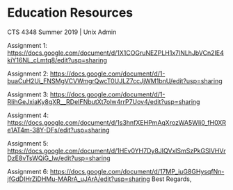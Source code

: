 # Education Resources

CTS 4348 Summer 2019 | Unix Admin

Assignment 1:
https://docs.google.com/document/d/1X1COGruNEZPLH1x7lNLhJbVCn2IE4kiY16NL_cLmtq8/edit?usp=sharing

Assignment 2:
https://docs.google.com/document/d/1-buaCuH2Ui_FNSMgVCVWmgrQwcT0UJLZ7ccJjWM1bnU/edit?usp=sharing

Assignment 3:
https://docs.google.com/document/d/1-RlihGeJxiaKy8gXR__RDeIFNbutXt7olw4rrP7Uov4/edit?usp=sharing

Assignment 4:
https://docs.google.com/document/d/1s3hnfXEHPmAqXrozWA5WIi0_fH0XRe1AT4m-38Y-DFs/edit?usp=sharing

Assignment 5:
https://docs.google.com/document/d/1HEv0YH7Dy8JIQVxlSmSzPkGSlVHVrDzE8vTsWQiG_lw/edit?usp=sharing

Assignment 6:
https://docs.google.com/document/d/17MP_iuG8GHysqfNn-jfGdDIHrZiDHMu-MARrA_uJArA/edit?usp=sharing 
Best Regards, 